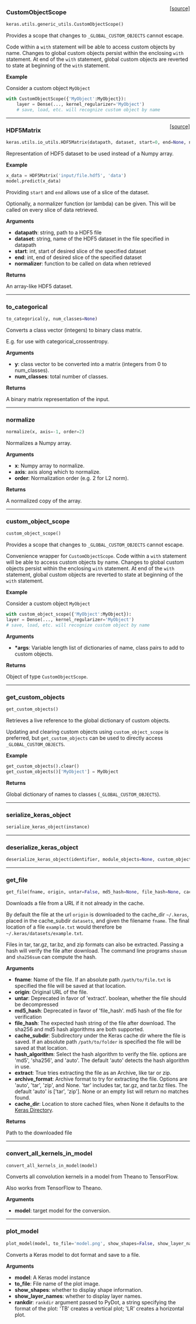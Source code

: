 <span style="float:right;">[[source]](https://github.com/fchollet/keras/blob/master/keras/utils/generic_utils.py#L16)</span>
### CustomObjectScope

```python
keras.utils.generic_utils.CustomObjectScope()
```

Provides a scope that changes to `_GLOBAL_CUSTOM_OBJECTS` cannot escape.

Code within a `with` statement will be able to access custom objects
by name. Changes to global custom objects persist
within the enclosing `with` statement. At end of the `with` statement,
global custom objects are reverted to state
at beginning of the `with` statement.

__Example__


Consider a custom object `MyObject`

```python
with CustomObjectScope({'MyObject':MyObject}):
	layer = Dense(..., kernel_regularizer='MyObject')
	# save, load, etc. will recognize custom object by name
```

----

<span style="float:right;">[[source]](https://github.com/fchollet/keras/blob/master/keras/utils/io_utils.py#L15)</span>
### HDF5Matrix

```python
keras.utils.io_utils.HDF5Matrix(datapath, dataset, start=0, end=None, normalizer=None)
```

Representation of HDF5 dataset to be used instead of a Numpy array.

__Example__


```python
x_data = HDF5Matrix('input/file.hdf5', 'data')
model.predict(x_data)
```

Providing `start` and `end` allows use of a slice of the dataset.

Optionally, a normalizer function (or lambda) can be given. This will
be called on every slice of data retrieved.

__Arguments__

- __datapath__: string, path to a HDF5 file
- __dataset__: string, name of the HDF5 dataset in the file specified
	in datapath
- __start__: int, start of desired slice of the specified dataset
- __end__: int, end of desired slice of the specified dataset
- __normalizer__: function to be called on data when retrieved

__Returns__

An array-like HDF5 dataset.

----

### to_categorical


```python
to_categorical(y, num_classes=None)
```


Converts a class vector (integers) to binary class matrix.

E.g. for use with categorical_crossentropy.

__Arguments__

- __y__: class vector to be converted into a matrix
(integers from 0 to num_classes).
- __num_classes__: total number of classes.

__Returns__

A binary matrix representation of the input.

----

### normalize


```python
normalize(x, axis=-1, order=2)
```


Normalizes a Numpy array.

__Arguments__

- __x__: Numpy array to normalize.
- __axis__: axis along which to normalize.
- __order__: Normalization order (e.g. 2 for L2 norm).

__Returns__

A normalized copy of the array.

----

### custom_object_scope


```python
custom_object_scope()
```


Provides a scope that changes to `_GLOBAL_CUSTOM_OBJECTS` cannot escape.

Convenience wrapper for `CustomObjectScope`.
Code within a `with` statement will be able to access custom objects
by name. Changes to global custom objects persist
within the enclosing `with` statement. At end of the `with` statement,
global custom objects are reverted to state
at beginning of the `with` statement.

__Example__


Consider a custom object `MyObject`

```python
with custom_object_scope({'MyObject':MyObject}):
layer = Dense(..., kernel_regularizer='MyObject')
# save, load, etc. will recognize custom object by name
```

__Arguments__

- __*args__: Variable length list of dictionaries of name,
class pairs to add to custom objects.

__Returns__

Object of type `CustomObjectScope`.

----

### get_custom_objects


```python
get_custom_objects()
```


Retrieves a live reference to the global dictionary of custom objects.

Updating and clearing custom objects using `custom_object_scope`
is preferred, but `get_custom_objects` can
be used to directly access `_GLOBAL_CUSTOM_OBJECTS`.

__Example__


```python
get_custom_objects().clear()
get_custom_objects()['MyObject'] = MyObject
```

__Returns__

Global dictionary of names to classes (`_GLOBAL_CUSTOM_OBJECTS`).

----

### serialize_keras_object


```python
serialize_keras_object(instance)
```

----

### deserialize_keras_object


```python
deserialize_keras_object(identifier, module_objects=None, custom_objects=None, printable_module_name='object')
```

----

### get_file


```python
get_file(fname, origin, untar=False, md5_hash=None, file_hash=None, cache_subdir='datasets', hash_algorithm='auto', extract=False, archive_format='auto', cache_dir=None)
```


Downloads a file from a URL if it not already in the cache.

By default the file at the url `origin` is downloaded to the
cache_dir `~/.keras`, placed in the cache_subdir `datasets`,
and given the filename `fname`. The final location of a file
`example.txt` would therefore be `~/.keras/datasets/example.txt`.

Files in tar, tar.gz, tar.bz, and zip formats can also be extracted.
Passing a hash will verify the file after download. The command line
programs `shasum` and `sha256sum` can compute the hash.

__Arguments__

- __fname__: Name of the file. If an absolute path `/path/to/file.txt` is
specified the file will be saved at that location.
- __origin__: Original URL of the file.
- __untar__: Deprecated in favor of 'extract'.
boolean, whether the file should be decompressed
- __md5_hash__: Deprecated in favor of 'file_hash'.
md5 hash of the file for verification
- __file_hash__: The expected hash string of the file after download.
The sha256 and md5 hash algorithms are both supported.
- __cache_subdir__: Subdirectory under the Keras cache dir where the file is
saved. If an absolute path `/path/to/folder` is
specified the file will be saved at that location.
- __hash_algorithm__: Select the hash algorithm to verify the file.
options are 'md5', 'sha256', and 'auto'.
The default 'auto' detects the hash algorithm in use.
- __extract__: True tries extracting the file as an Archive, like tar or zip.
- __archive_format__: Archive format to try for extracting the file.
Options are 'auto', 'tar', 'zip', and None.
'tar' includes tar, tar.gz, and tar.bz files.
The default 'auto' is ['tar', 'zip'].
None or an empty list will return no matches found.
- __cache_dir__: Location to store cached files, when None it
defaults to the [Keras Directory](/faq/#where-is-the-keras-configuration-filed-stored).

__Returns__

Path to the downloaded file

----

### convert_all_kernels_in_model


```python
convert_all_kernels_in_model(model)
```


Converts all convolution kernels in a model from Theano to TensorFlow.

Also works from TensorFlow to Theano.

__Arguments__

- __model__: target model for the conversion.

----

### plot_model


```python
plot_model(model, to_file='model.png', show_shapes=False, show_layer_names=True, rankdir='TB')
```


Converts a Keras model to dot format and save to a file.

__Arguments__

- __model__: A Keras model instance
- __to_file__: File name of the plot image.
- __show_shapes__: whether to display shape information.
- __show_layer_names__: whether to display layer names.
- __rankdir__: `rankdir` argument passed to PyDot,
a string specifying the format of the plot:
'TB' creates a vertical plot;
'LR' creates a horizontal plot.
